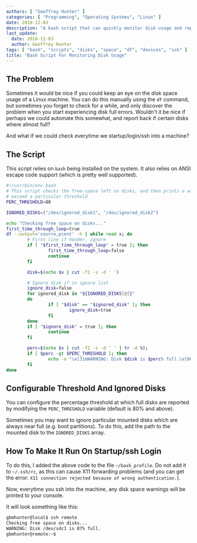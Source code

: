 ```yaml
---
authors: [ "Geoffrey Hunter" ]
categories: [ "Programming", "Operating Systems", "Linux" ]
date: 2018-12-03
description: "A bash script that can quickly monitor disk usage and report disk usage warnings to the user."
last_update:
  date: 2018-12-03
  author: Geoffrey Hunter
tags: [ "bash", "scripts", "disks", "space", "df", "devices", "ssh" ]
title: "Bash Script For Monitoring Disk Usage"
---
```


## The Problem

Sometimes it would be nice if you could keep an eye on the disk space usage of a Linux machine. You can do this manually using the `df` command, but sometimes you forget to check for a while, and only discover the problem when you start experiencing disk full errors. Wouldn't it be nice if perhaps we could automate this somewhat, and report back if certain disks where almost full?

And what if we could check everytime we startup/login/ssh into a machine?

## The Script

This script relies on `bash` being installed on the system. It also relies on ANSI escape code support (which is pretty well supported).

```sh
#!/usr/bin/env bash
# This script checks the free-space left on disks, and then prints a warning to stdout if any
# exceed a particular threshold
PERC_THRESHOLD=80

IGNORED_DISKS=("/dev/ignored_disk1", "/dev/ignored_disk2")

echo "Checking free space on disks..."
first_time_through_loop=true
df --output='source,pcent' -h | while read x; do
        # First line if header, ignore
        if [ "$first_time_through_loop" = true ]; then
                first_time_through_loop=false
                continue
        fi

        disk=$(echo $x | cut -f1 -s -d ' ')

        # Ignore disk if in ignore list
        ignore_disk=false
        for ignored_disk in "${IGNORED_DISKS[@]}"
        do
                if [ "$disk" == "$ignored_disk" ]; then
                        ignore_disk=true
                fi
        done
        if [ "$ignore_disk" = true ]; then
                continue
        fi

        perc=$(echo $x | cut -f2 -s -d ' ' | tr -d %);
        if [ $perc -gt $PERC_THRESHOLD ]; then
                echo -e "\e[31mWARNING: Disk $disk is $perc% full.\e[0m"
        fi
done
```

## Configurable Threshold And Ignored Disks

You can configure the percentage threshold at which full disks are reported by modifying the `PERC_THRESHOLD` variable (default is 80% and above).

Sometimes you may want to ignore particular mounted disks which are always near full (e.g. boot partitions). To do this, add the path to the mounted disk to the `IGNORED_DISKS` array.

## How To Make It Run On Startup/ssh Login

To do this, I added the above code to the file `~/bash_profile`. Do not add it to `~/.ssh/rc`, as this can cause X11 forwarding problems (and you can get the error: `X11 connection rejected because of wrong authentication.`).

Now, everytime you ssh into the machine, any disk space warnings will be printed to your console.

It will look something like this:

```bash
gbmhunter@local$ ssh remote
Checking free space on disks...
WARNING: Disk /dev/sdc1 is 87% full.
gbmhunter@remote:~$
```

